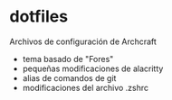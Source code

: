 # dotfiles

 Archivos de configuración de Archcraft
 - tema basado de "Fores"
 - pequeñas modificaciones de alacritty
 - alias de comandos de git
 - modificaciones del archivo .zshrc

